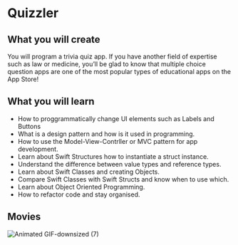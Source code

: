 #  Quizzler
## What you will create
You will program a trivia quiz app. If you have another field of expertise such as law or medicine, you’ll be glad to know that multiple choice question apps are one of the most popular types of educational apps on the App Store!

## What you will learn
* How to proggrammatically change UI elements such as Labels and Buttons
* What is a design pattern and how is it used in programming.
* How to use the Model-View-Contrller or MVC pattern for app development.
* Learn about Swift Structures how to instantiate a struct instance.
* Understand the difference between value types and reference types.
* Learn about Swift Classes and creating Objects.
* Compare Swift Classes with Swift Structs and know when to  use which.
* Learn about Object Oriented Programming.
* How to refactor code and stay organised.

## Movies
![Animated GIF-downsized (7)](https://user-images.githubusercontent.com/44314610/129863210-99b7002e-f1f6-4d27-9c51-b5fee4ee7ad2.gif)



